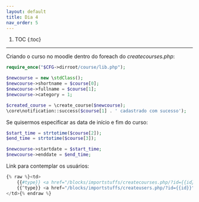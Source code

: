 ```yaml
---
layout: default
title: Dia 4
nav_order: 5
---
```

1. TOC
{:toc}
---

Criando o curso no moodle dentro do foreach do *createcourses.php*:

```php
require_once("$CFG->dirroot/course/lib.php");

$newcourse = new \stdClass();
$newcourse->shortname = $course[0];
$newcourse->fullname = $course[1];
$newcourse->category = 1;

$created_course = \create_course($newcourse);
\core\notification::success($course[1] . ' cadastrado com sucesso');
```

Se quisermos especificar as data de início e fim do curso:

```php
$start_time = strtotime($course[2]);
$end_time = strtotime($course[3]);

$newcourse->startdate = $start_time;
$newcourse->enddate = $end_time;
```

Link para contemplar os usuários:


```php
{% raw %}<td>
    {{#type}} <a href="/blocks/importstuffs/createcourses.php/?id={{id}}"> Importar no Curso </a> {{/type}}
    {{^type}} <a href="/blocks/importstuffs/createusers.php/?id={{id}}"> Importar no Usuários </a> {{/type}}
</td>{% endraw %}
```

